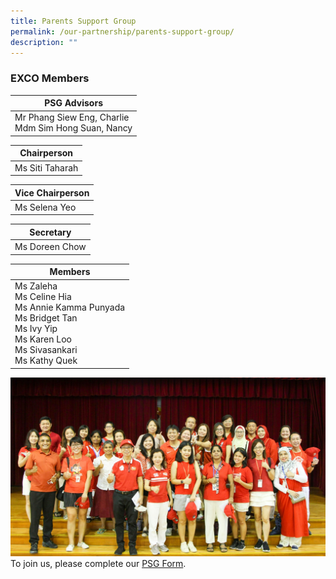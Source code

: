 ```yaml
---
title: Parents Support Group
permalink: /our-partnership/parents-support-group/
description: ""
---
```

### EXCO Members

|                      PSG Advisors                      |
|-------------------------------------|
| Mr Phang Siew Eng, Charlie<br>Mdm Sim Hong Suan, Nancy |

|   Chairperson   |
|--------|
| Ms Siti Taharah |

| Vice Chairperson |
|---------|
|   Ms Selena Yeo  |

|    Secretary   |
|-------|
| Ms Doreen Chow |

|                                                Members                                                                 |
|----------------|
| Ms Zaleha<br>Ms Celine Hia<br>Ms Annie Kamma Punyada<br>Ms Bridget Tan<br>Ms Ivy Yip<br>Ms Karen Loo<br>Ms Sivasankari<br>Ms Kathy Quek |

![](/images/CCE%20activities/NDP%201.jpeg)
To join us, please complete our [PSG Form](https://go.gov.sg/jwpspsg).